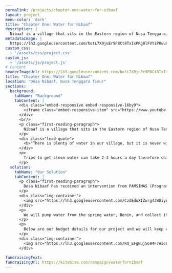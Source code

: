 ```yaml
---
permalink: /projects/chapter-one-water-for-nibaaf
layout: project
menu-color: 'dark'
title: "Chapter One: Water for Nibaaf"
description: |
  Nibaaf is a village that sits in the Eastern region of Nusa Tenggara, Indonesia. The village has a population of 865 people that lives in the midst of poverty. The majority of the villagers work as farmers where water is used mainly for their agriculture practice. However it is barely enough for the daily necessities for health and hygiene. Trips to get clean water can take 2-3 hours therefore children have to skip school to keep their family healthy
metadataImage: |
  https://lh3.googleusercontent.com/hotL7X9juEr9P8Ct8TxIxPRg8lFVYiPRwuCjJhExiVpWjkyDcwze1nj-AosuK8nIEwUF_KRuvpP7DEpvKiU4F9_uWdAIFp7y6m_XHmjfi4pxaILhR7KZzb91T_jtaab8Wf-Gk-RuHWZ0qUHJwYvQSTBHWKGhozIs4gp5QVswsyVvtPTsGpvC7_dLV8ogGvHF_UcVwSv5jBllykEGFK3BogRK7Ke34Iaj3NKjUqZ7JlhkdLtpTPW3QSCEWChYNp-2W9OKKXUnsUlinLO4VUP-JAQifihRaNUeqUTWqg23uSjTEakTxyRw_Wl8yLUeTZnvCpVPIKwTAAyY5d4dho4hW-fDQ2yfw7ZsHSWgWLd6N--QZzkCsz8HE1j4Ps41VNDhgjJxvjLW44KxzUqwe5lvJH6JTVJ8XckyKeiDlgW24v2iJZXlSSs45J3wA7K0cDpVL4HWmT5AEapqQ2y_hN2kRj8S6NNgrqvtP54AaIf4w08rInpr6Lu0UMC2gQmK2GE3kTU-YEux3dtbsevAq7gZdtg8jJ_mTO3EIJD3KPZOyceQ09k2BJCz-VXnISp5p5bcEf7tEFNxv8CiRW8leAScOIkWhokoOuuo0RW_8em97EVUn0etva_rEFn_baMkYFWBuCTKKYcmK8ZbkSoZ5UEpxPZ-Q4rsOVekfiZQy5Y38Fix6bT_XUuDybjyDRMPmWxbh7z-9V37UNO0T_-UG3a4TdIjNvWY9LzgvCpbEWoDkaSlOtPUe1Xim6o=w1616-h1080-no
custom_css:
  - '/assets/css/project.css'
custom_js: 
  - '/assets/js/project.js'
# Content
headerImageUrl: https://lh3.googleusercontent.com/hotL7X9juEr9P8Ct8TxIxPRg8lFVYiPRwuCjJhExiVpWjkyDcwze1nj-AosuK8nIEwUF_KRuvpP7DEpvKiU4F9_uWdAIFp7y6m_XHmjfi4pxaILhR7KZzb91T_jtaab8Wf-Gk-RuHWZ0qUHJwYvQSTBHWKGhozIs4gp5QVswsyVvtPTsGpvC7_dLV8ogGvHF_UcVwSv5jBllykEGFK3BogRK7Ke34Iaj3NKjUqZ7JlhkdLtpTPW3QSCEWChYNp-2W9OKKXUnsUlinLO4VUP-JAQifihRaNUeqUTWqg23uSjTEakTxyRw_Wl8yLUeTZnvCpVPIKwTAAyY5d4dho4hW-fDQ2yfw7ZsHSWgWLd6N--QZzkCsz8HE1j4Ps41VNDhgjJxvjLW44KxzUqwe5lvJH6JTVJ8XckyKeiDlgW24v2iJZXlSSs45J3wA7K0cDpVL4HWmT5AEapqQ2y_hN2kRj8S6NNgrqvtP54AaIf4w08rInpr6Lu0UMC2gQmK2GE3kTU-YEux3dtbsevAq7gZdtg8jJ_mTO3EIJD3KPZOyceQ09k2BJCz-VXnISp5p5bcEf7tEFNxv8CiRW8leAScOIkWhokoOuuo0RW_8em97EVUn0etva_rEFn_baMkYFWBuCTKKYcmK8ZbkSoZ5UEpxPZ-Q4rsOVekfiZQy5Y38Fix6bT_XUuDybjyDRMPmWxbh7z-9V37UNO0T_-UG3a4TdIjNvWY9LzgvCpbEWoDkaSlOtPUe1Xim6o=w1616-h1080-no
title: "Chapter One: Water for Nibaaf"
location: "Desa Nibaaf, Nusa Tenggara Timur"
sections:
  background:
    tabName: "Background"
    tabContent: |
      <div class="embed-responsive embed-responsive-16by9">
        <iframe class="embed-responsive-item" src="https://www.youtube.com/embed/ujvX_a1rwJU" frameborder="0" allow="accelerometer; autoplay; encrypted-media; gyroscope; picture-in-picture" allowfullscreen></iframe>
      </div>
      <br/>
      <p class="first-reading-paragraph">
        Nibaaf is a village that sits in the Eastern region of Nusa Tenggara, Indonesia. The village has a population of 865 people that lives in the midst of poverty. The majority of the villagers work as farmers where water is used mainly for their agriculture practice. However it is barely enough for the daily necessities for health and hygiene. Trips to get clean water can take 2-3 hours therefore children have to skip school to keep their family healthy
      </p>
      <div class="lead-quote">
        <b>"There is plenty of water in our village, but it is never within reach of our doorstep."</b>
      </div>
      <p>
        Trips to get clean water can take 2-3 hours a day therefore children have to skip school to keep their family healthy. Time could be spent studying and developing is gone to collect their bare necessity. The importance of clean water can often get overlooked, yet it is vital for every person’s life. We want to help change their reality and give Desa Nibaaf an opportunity for better health, education, jobs; and easy clean water access would be the first step to achieve that
      </p>
  solution:
    tabName: "Our Solution"
    tabContent: |
      <p class="first-reading-paragraph">
        Desa Nibaaf has received an intervention from PAMSIMAS (Program Air Minum dan Sanitasi Masyarakat) for pump and pipe installations before. However, it was discontinued because of a shortage of infrastructure and maintenance funding. Until now, Desa Nibaaf still lacks easy clean water access. We are proposing a solution to distribute clean water to 865 people in Desa Nibaaf. Just like our previous projects, we are creating solar panel water pumps and reservoirs to distribute water from the source to people’s homes
      </p>
      <div class="img-container">
        <img src="https://lh3.googleusercontent.com/CzdEduXIZwrg4JWDiyrFwwb2vx6KNSrL-HblVd12xVqRZUkSjRNJCHQ4FpOi49fdo2nU9Xm9bFoWsI-H2Tor6B2cIMD45td0D6pGB0PRY3Cu6wMQQimbYpuzsA6Kf_U2q76dF4HRdfBtb5u2zSbzk97Svc5hsdFQlU4gRa2B0wMn7SQya9nsQz7dIlA5so20FMlQKDz2I4KLSYVcxCMgQR18YefuLSC3uUgLfYgaIjJT_U77iGkQ9ynr9nu6RXteQI0P_jlgOdbNpVc0PNqsutvpKsP9Pzq8yPI-lviFead15oCpfNyIGMTWQThPSLtifG0noD39TQ2Z3pCagqidD6LzyikpdWUcycOrKSmQ6_m6EvyrZkWeVKiMjPp655fddILvpw-Zr3hMYAwYHD1x6uSbOjWT5vQS-LevylOrg1MumXpo17J9yyO9HuVpY-0nJUQ41th69M-e89Vekmded3ZB0DBliOSev0nTsCWlfnBJuHJgdZL4-qzS67PGvlIb2FK3z5A1I58qyGA1xe-iXPvnVApT4xyPK-XmVg_1UlKwdkg55u3L9ztrQKc5rtMwJfMspr4gKbiKow7ijOzzljvGoNQFGVfLiNzf_Kb7Z44XI_CPvCGIViBbT9sP7svXdaauIEr8bXv-0NHcEKJSAWVTLNIG5sUQzQFFDSWPAG5ZKp0GXjw-SaH3xPTb4FocC2tSVqL6NJ_Vl_DAH0R2IvvBgI5Oi1s9aBFZzgfYK2PPZtDS-lEd7W0=w1158-h902-no" class="img-fluid" />
      </div>
      <p>
        We will pump water from the spring water, Benin, and collect it in 2 reservoirs in SMP Nibaaf. The pump will need 21 solar panels as its energy source to pump 53,000 L / day. After collection in SMP, we will use the gravitational force to distribute water from Neighborhood A and pump to Neighborhood B. From the Neighborhood B water pumps, we will distribute it through the houses using Desa Nibaaf’s solar panels
      </p>
      <p>
        Below are our budget details for our project and we will keep updating it once we finalized the design from the technical team. A large portion of our finances come include material and tools and we are negotiating with the suppliers to lower the final cost.
      </p>
      <div class="img-container">
        <img src="https://lh3.googleusercontent.com/RQ_EFgNujS694F7eioBJ6b7Z4jDIgf5mhAy4RZHlVjagcE8vHjTKB9rQ2sAZSLWOEGSI68IKlHr4B_TV5Aqrt_m5UuCrdKUbD_2Jii04kAS6ZDyvpwIB-nEllAPdZgt0IV52g7H96pV5jqmdabpw7Ds8Zsn2QqyFkJ6EP1-VFeNqp-rj3M42DM4XwnOURwzInbQzFsYMjXXABKhi4IOYJ8EXzEUU2n_Hq8-gtKxdYT1vfXICZcSyVEa1ze7PBOWDucdqhYe053DRFL1sLMpBQPozKYmtu994kEFH7pwBPdr1jI8Lmxlh6yVRHW6hU2xq-4iz-VQDyXs21Ebu0wVaFSIya4dzJsbEFcw1KC4fy_R9wxlhnhhi_KfF1eByW7D0cSBJ7kYy9D4pCR4dLNhEI0r2Itv-rl4vIAiyewYP0pneqpGlkUrForcnQkNQxRp0t4nTgsiyjJBdFmkOQLn-ARjAYUIeBM3SODVGWxvUT838PUQRFRmS3TQKuDN1H7ZddqHSFaZZaFoxjB61eDLSyTRar4ir2MtfKggWsnjz_u_npN85nd-toa8r5Sb2APQVNIUgMmDfHy7p1oYRASJG_g274ss2D9UNhS2FHNQiCw-0RI8qA7oD-lVyttubg-1vMOkjvaF72DSh_5_QVkz0n6DKcdsP-hzasxq8pOIvUPAs4ZLsasO5Q32DM5CqHOB-ETQxN7ArM5DE6Zl6YEC0955x9NuAnEWY7dQ052Kj69kYj6WfHaLy1MI=w408-h576-no" class="img-fluid" />
      </div>
      
fundraisingText:
fundraisingUrl: https://kitabisa.com/campaign/waterfornibaaf
---
```

